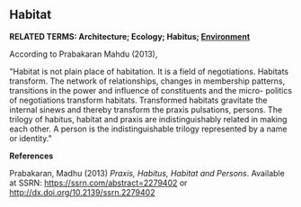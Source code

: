 ## Habitat

**RELATED TERMS: Architecture; Ecology; Habitus; [Environment](https://github.com/narrative-environments/CourseCompendium/blob/main/Environment.md)**

According to Prabakaran Mahdu (2013), 

"Habitat is not plain place of habitation. It is a field of negotiations. Habitats transform. The network of relationships, changes in membership patterns, transitions in the power and influence of constituents and the micro- politics of negotiations transform habitats. Transformed habitats gravitate the internal sinews and thereby transform the praxis pulsations, persons. The trilogy of habitus, habitat and praxis are indistinguishably related in making each other. A person is the indistinguishable trilogy represented by a name or identity."

**References**

Prabakaran, Madhu (2013) _Praxis, Habitus, Habitat and Persons_. Available at SSRN: https://ssrn.com/abstract=2279402 or http://dx.doi.org/10.2139/ssrn.2279402
